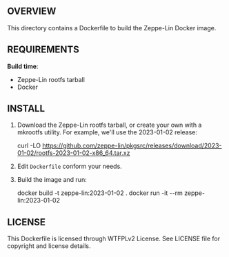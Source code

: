 OVERVIEW
--------
This directory contains a Dockerfile to build the Zeppe-Lin Docker image.


REQUIREMENTS
------------
**Build time**:

- Zeppe-Lin rootfs tarball
- Docker


INSTALL
-------

1. Download the Zeppe-Lin rootfs tarball, or create your own with a mkrootfs
   utility.  For example, we'll use the 2023-01-02 release:

    curl -LO https://github.com/zeppe-lin/pkgsrc/releases/download/2023-01-02/rootfs-2023-01-02-x86_64.tar.xz

2. Edit `Dockerfile` conform your needs.

3. Build the image and run:

    docker build -t zeppe-lin:2023-01-02 .
    docker run -it --rm zeppe-lin:2023-01-02


LICENSE
-------
This Dockerfile is licensed through WTFPLv2 License.
See LICENSE file for copyright and license details.
